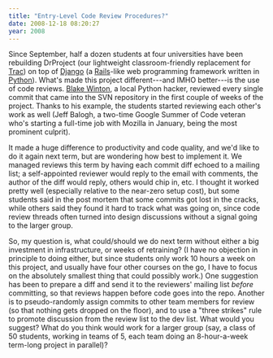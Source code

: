 ```yaml
---
title: "Entry-Level Code Review Procedures?"
date: 2008-12-18 08:20:27
year: 2008
---
```

Since September, half a dozen students at four universities have been rebuilding DrProject (our lightweight classroom-friendly replacement for <a href="http://trac.edgewall.org">Trac</a>) on top of <a href="http://www.djangoproject.com">Django</a> (a <a href="http://www.rubyonrails.org/">Rails</a>-like web programming framework written in <a href="http://www.python.org">Python</a>).  What's made this project different---and IMHO better---is the use of code reviews.  <a href="http://latte.ca">Blake Winton</a>, a local Python hacker, reviewed every single commit that came into the SVN repository in the first couple of weeks of the project.  Thanks to his example, the students started reviewing each other's work as well (Jeff Balogh, a two-time Google Summer of Code veteran who's starting a full-time job with Mozilla in January, being the most prominent culprit).

It made a huge difference to productivity and code quality, and we'd like to do it again next term, but are wondering how best to implement it.  We managed reviews this term by having each commit diff echoed to a mailing list; a self-appointed reviewer would reply to the email with comments, the author of the diff would reply, others would chip in, etc.  I thought it worked pretty well (especially relative to the near-zero setup cost), but some students said in the post mortem that some commits got lost in the cracks, while others said they found it hard to track what was going on, since code review threads often turned into design discussions without a signal going to the larger group.

So, my question is, what could/should we do next term without either a big investment in infrastructure, or weeks of retraining? (I have no objection in principle to doing either, but since students only work 10 hours a week on this project, and usually have four other courses on the go, I have to focus on the absolutely smallest thing that could possibly work.)  One suggestion has been to prepare a diff and send it to the reviewers' mailing list <em>before</em> committing, so that reviews happen before code goes into the repo. Another is to pseudo-randomly assign commits to other team members for review (so that nothing gets dropped on the floor), and to use a "three strikes" rule to promote discussion from the review list to the dev list.  What would you suggest?  What do you think would work for a larger group (say, a class of 50 students, working in teams of 5, each team doing an 8-hour-a-week term-long project in parallel)?
